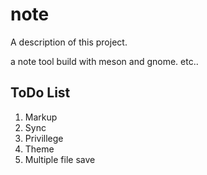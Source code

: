 # note

A description of this project.

a note tool build with meson and gnome. etc..

## ToDo List

1. Markup
2. Sync
3. Privillege
4. Theme
5. Multiple file save
